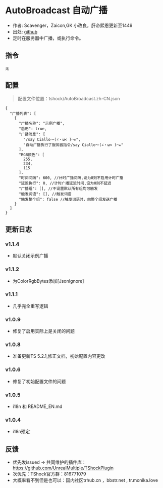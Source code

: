 # AutoBroadcast 自动广播

- 作者: Scavenger，Zaicon,GK 小改良，肝帝熙恩更新至1449
- 出处: [github](https://github.com/Scavenger3/AutoBroadcast)
- 定时在服务器中广播，或执行命令。


## 指令
```
无
```
## 配置
> 配置文件位置：tshock/AutoBroadcast.zh-CN.json
```json5
{
  "广播列表": [
    {
      "广播名称": "示例广播",
      "启用": true,
      "广播消息": [
        "/say Ciallo～(∠・ω< )⌒★",
        "自动广播执行了服务器指令/say Ciallo～(∠・ω< )⌒★"
      ],
      "RGB颜色": [
        255,
        234,
        115
      ],
      "时间间隔": 600, //计时广播间隔,设为0则不启用计时广播
      "延迟执行": 0, //计时广播延迟时间,设为0则不延迟
      "广播组": [], //不设置默认所有组均可触发
      "触发词语": [], //触发词语
      "触发整个组": false //触发词语时，向整个组发送广播
    }
  ]
}
```

## 更新日志

### v1.1.4
- 默认关闭示例广播
### v1.1.2
- 为ColorRgbBytes添加[JsonIgnore]
### v1.1.1
- 几乎完全重写逻辑
### v1.0.9
- 修复了启用实际上是关闭的问题
### v1.0.8
- 准备更新TS 5.2.1,修正文档，初始配置内容更改
### v1.0.6
- 修复了初始配置文件的问题
### v1.0.5
- i18n 和 README_EN.md
### v1.0.4
- i18n预定

## 反馈
- 优先发issued -> 共同维护的插件库：https://github.com/UnrealMultiple/TShockPlugin
- 次优先：TShock官方群：816771079
- 大概率看不到但是也可以：国内社区trhub.cn ，bbstr.net , tr.monika.love
